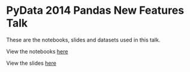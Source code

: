 PyData 2014 Pandas New Features Talk
====================================

These are the notebooks, slides and datasets used in this talk.

View the notebooks [here](http://nbviewer.ipython.org/github/jreback/pydata2014-pandas/blob/master/notebooks)

View the slides [here](https://github.com/jreback/pydata2014-pandas/blob/master/whats-new-in-pandas.pdf)
